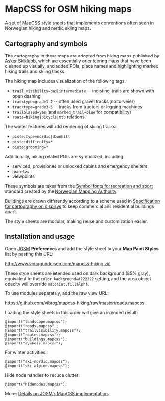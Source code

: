 
# MapCSS for OSM hiking maps

A set of [MapCSS][] style sheets that implements conventions often
seen in Norwegian hiking and nordic skiing maps.


## Cartography and symbols

The cartography in these maps are adopted from hiking maps published
by [Asker Skiklubb](http://asker-skiklubb.no/), which are essentially
orienteering maps that have been cleaned up visually, and added POIs,
place names and highlighting marked hiking trails and skiing tracks.

The hiking map includes visualization of the following tags:

- `trail_visibility=bad|intermediate` -- indistinct trails are shown with open dashing
- `tracktype=grade1-2` -- often used gravel tracks (no:turveier)
- `tracktype=grade3-5` -- tracks from tractors or logging machines
- `trailblazed=yes` (and `marked_trail=blue` for compatibility)
- `route=hiking|bicycle|mtb` relations

The winter features will add rendering of skiing tracks:

- `piste:type=nordic|downhill`
- `piste:difficulty=*`
- `piste:grooming=*`

Additionally, hiking related POIs are symbolized, including

- serviced, provisioned or unlocked cabins and emergency shelters
- lean-tos
- viewpoints

These symbols are taken from the
[Symbol fonts for recreation and sport][3] standard created by
the [Norwegian Mapping Authority](http://www.kartverket.no/).

Buildings are drawn differently according to a scheme used in
[Specification for cartography on displays][4] to keep commercial
and residential buildings apart.

The style sheets are modular, making reuse and customization easier.


## Installation and usage

Open [JOSM][] **Preferences** and add the style sheet to your
**Map Paint Styles** list by pasting this URL:

<http://www.vidargundersen.com/mapcss-hiking.zip>

These style sheets are intended used on dark background (85% gray),
equivalent to the `color.background=#222222` setting, and
the area object opacity will override `mappaint.fillalpha`.

To use modules separately, add the raw view URL:

<https://github.com/vibrog/mapcss-hiking/raw/master/roads.mapcss>

Loading the style sheets in this order will give an intended result:

    @import("landscape.mapcss");
    @import("roads.mapcss");
    @import("trailvisibility.mapcss");
    @import("routes.mapcss");
    @import("buildings.mapcss");
    @import("symbols.mapcss");

For winter activities:

    @import("ski-nordic.mapcss");
    @import("ski-alpine.mapcss");

Hide node handles to reduce clutter:

    @import("hidenodes.mapcss");

More: [Details on JOSM's MapCSS implementation][5].


[MapCSS]: http://wiki.openstreetmap.org/wiki/MapCSS
[JOSM]: http://josm.openstreetmap.de/
[3]: http://www.statkart.no/filestore/Standardisering/docs/symbol.pdf
  "Symbolfonter for friluftsliv og sport (1997). Statens kartverk Landkartdivisjonen, ISBN 82-90408-52-8"
[4]: http://www.statkart.no/Skjermkartografi.d25-SwJjM0n.ips
  "Spesifikasjon for skjermkartografi"
[5]: http://josm.openstreetmap.de/wiki/Help/Styles/MapCSSImplementation
